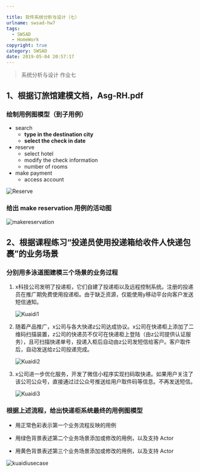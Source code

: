 ```yaml
---

title: 软件系统分析与设计（七）
urlname: swsad-hw7
tags:
  - SWSAD
  - HomeWork
copyright: true
category: SWSAD
date: 2019-05-04 20:57:17
---
```


> 系统分析与设计 作业七
>

<!-- more --> 

## 1、根据订旅馆建模文档，Asg-RH.pdf

### 绘制用例图模型（到子用例）

- search
  - **type in the destination city**
  - **select the check in date**
- reserve
  - select hotel
  -  modify the check information
  - number of rooms
- make payment
  - access account

![Reserve](https://blog.janking.cn/post/swsad-hw7/Reserve.png)

### 给出 make reservation 用例的活动图

![makereservation](https://blog.janking.cn/post/swsad-hw7/makereservation.png)



## 2、根据课程练习“投递员使用投递箱给收件人快递包裹”的业务场景

### 分别用多泳道图建模三个场景的业务过程

1. x科技公司发明了投递柜，它们自建了投递柜以及远程控制系统。注册的投递员在推广期免费使用投递柜。由于缺乏资源，仅能使用y移动平台向客户发送短信通知。

   ![Kuaidi1](https://blog.janking.cn/post/swsad-hw7/Kuaidi1.png)

2. 随着产品推广，x公司与各大快递z公司达成协议。x公司在快递柜上添加了二维码扫描装置，z公司的快递员不仅可在快递柜上登陆（由z公司提供认证服务），且可扫描快递单号，投递入柜后自动由z公司发短信给客户。客户取件后，自动发送给z公司投递完成。

   ![Kuaidi2](https://blog.janking.cn/post/swsad-hw7/Kuaidi2.png)

3. x公司进一步优化服务，开发了微信小程序实现扫码取快递。如果用户关注了该公司公众号，直接通过过公众号推送给用户取件码等信息。不再发送短信。

   ![Kuaidi3](https://blog.janking.cn/post/swsad-hw7/Kuaidi3-1557049795369.png)

### 根据上述流程，给出快递柜系统最终的用例图模型

- 用正常色彩表示第一个业务流程反映的用例

- 用绿色背景表述第二个业务场景添加或修改的用例，以及支持 Actor
- 用黄色背景表述第三个业务场景添加或修改的用例，以及支持 Actor

![kuaidiusecase](https://blog.janking.cn/post/swsad-hw7/kuaidiusecase.png)